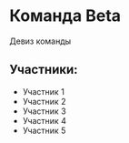 # Команда Beta
Девиз команды 

## Участники:
* Участник 1
* Участник 2
* Участник 3
* Участник 4
* Участник 5